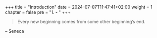 +++
title = "Introduction"
date = 2024-07-07T11:47:41+02:00
weight = 1
chapter = false
pre = "1. - "
+++

> Every new beginning comes from some other beginning’s end.

– Seneca

